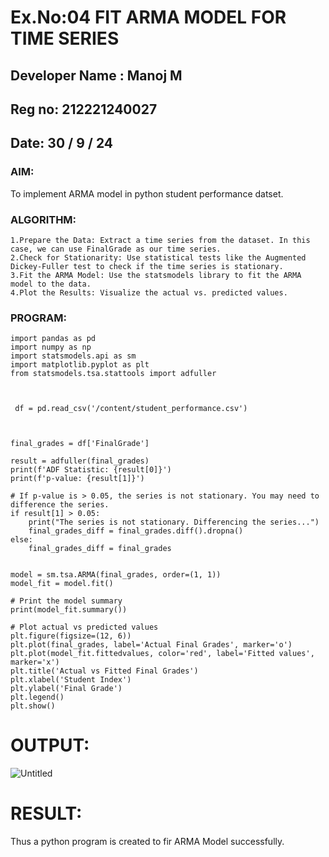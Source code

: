 # Ex.No:04   FIT ARMA MODEL FOR TIME SERIES

## Developer Name : Manoj M
## Reg no: 212221240027
## Date: 30 / 9 / 24



### AIM:
To implement ARMA model in python student performance datset.


### ALGORITHM:
```
1.Prepare the Data: Extract a time series from the dataset. In this case, we can use FinalGrade as our time series.
2.Check for Stationarity: Use statistical tests like the Augmented Dickey-Fuller test to check if the time series is stationary.
3.Fit the ARMA Model: Use the statsmodels library to fit the ARMA model to the data.
4.Plot the Results: Visualize the actual vs. predicted values.

```
### PROGRAM:
```
import pandas as pd
import numpy as np
import statsmodels.api as sm
import matplotlib.pyplot as plt
from statsmodels.tsa.stattools import adfuller



 df = pd.read_csv('/content/student_performance.csv')



final_grades = df['FinalGrade']

result = adfuller(final_grades)
print(f'ADF Statistic: {result[0]}')
print(f'p-value: {result[1]}')

# If p-value is > 0.05, the series is not stationary. You may need to difference the series.
if result[1] > 0.05:
    print("The series is not stationary. Differencing the series...")
    final_grades_diff = final_grades.diff().dropna()
else:
    final_grades_diff = final_grades


model = sm.tsa.ARMA(final_grades, order=(1, 1))
model_fit = model.fit()

# Print the model summary
print(model_fit.summary())

# Plot actual vs predicted values
plt.figure(figsize=(12, 6))
plt.plot(final_grades, label='Actual Final Grades', marker='o')
plt.plot(model_fit.fittedvalues, color='red', label='Fitted values', marker='x')
plt.title('Actual vs Fitted Final Grades')
plt.xlabel('Student Index')
plt.ylabel('Final Grade')
plt.legend()
plt.show()
```

# OUTPUT:


![Untitled](https://github.com/user-attachments/assets/39c5de37-c48e-4037-a744-5e9e41a27470)


# RESULT:
   Thus a python program is created to fir ARMA Model successfully.

